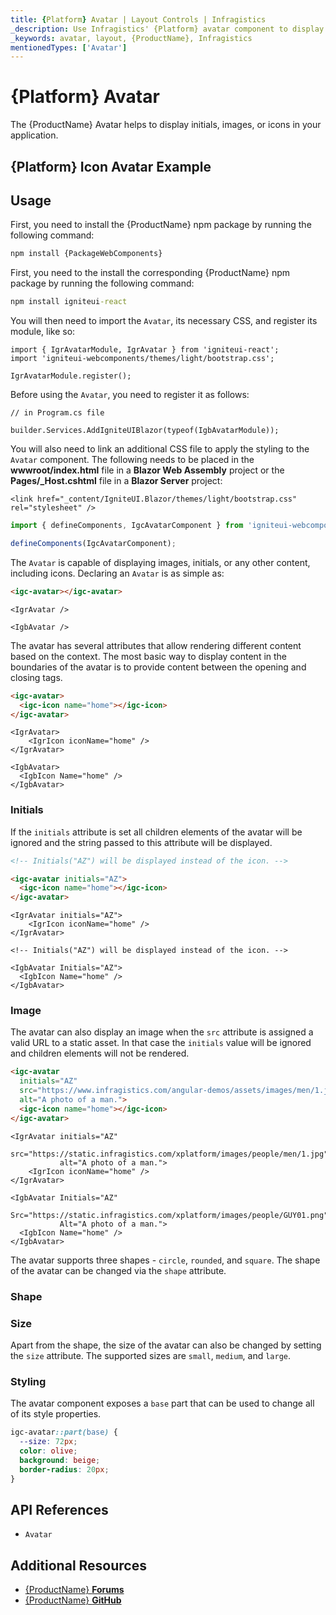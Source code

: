 ```yaml
---
title: {Platform} Avatar | Layout Controls | Infragistics
_description: Use Infragistics' {Platform} avatar component to display an image, icon, or initials.
_keywords: avatar, layout, {ProductName}, Infragistics
mentionedTypes: ['Avatar']
---
```


# {Platform} Avatar

The {ProductName} Avatar helps to display initials, images, or icons in your application.

## {Platform} Icon Avatar Example

<code-view style="height: 80px"
           data-demos-base-url="{environment:dvDemosBaseUrl}"
           iframe-src="{environment:dvDemosBaseUrl}/layouts/avatar-icon"
           alt="{Platform} Avatar Example"
           github-src="layouts/avatar/icon">
</code-view>

<div class="divider--half"></div>

## Usage

<!-- WebComponents -->
First, you need to install the {ProductName} npm package by running the following command:

```cmd
npm install {PackageWebComponents}
```
<!-- end: WebComponents -->

<!-- React -->

First, you need to the install the corresponding {ProductName} npm package by running the following command:

```cmd
npm install igniteui-react
```

You will then need to import the `Avatar`, its necessary CSS, and register its module, like so:

```tsx
import { IgrAvatarModule, IgrAvatar } from 'igniteui-react';
import 'igniteui-webcomponents/themes/light/bootstrap.css';

IgrAvatarModule.register();
```

<!-- end: React -->

Before using the `Avatar`, you need to register it as follows:


```razor
// in Program.cs file

builder.Services.AddIgniteUIBlazor(typeof(IgbAvatarModule));
```
<!-- Blazor -->

You will also need to link an additional CSS file to apply the styling to the `Avatar` component. The following needs to be placed in the **wwwroot/index.html** file in a **Blazor Web Assembly** project or the **Pages/_Host.cshtml** file in a **Blazor Server** project:

```razor
<link href="_content/IgniteUI.Blazor/themes/light/bootstrap.css" rel="stylesheet" />
```

<!-- end: Blazor -->

```ts
import { defineComponents, IgcAvatarComponent } from 'igniteui-webcomponents';

defineComponents(IgcAvatarComponent);
```

The `Avatar` is capable of displaying images, initials, or any other content, including icons. Declaring an `Avatar` is as simple as:

```html
<igc-avatar></igc-avatar>
```

```tsx
<IgrAvatar />
```

```razor
<IgbAvatar />
```

The avatar has several attributes that allow rendering different content based on the context. The most basic way to display content in the boundaries of the avatar is to provide content between the opening and closing tags.

```html
<igc-avatar>
  <igc-icon name="home"></igc-icon>
</igc-avatar>
```

```tsx
<IgrAvatar>
    <IgrIcon iconName="home" />
</IgrAvatar>
```

```razor
<IgbAvatar>
  <IgbIcon Name="home" />
</IgbAvatar>
```

### Initials

If the `initials` attribute is set all children elements of the avatar will be ignored and the string passed to this attribute will be displayed.

```html
<!-- Initials("AZ") will be displayed instead of the icon. -->

<igc-avatar initials="AZ">
  <igc-icon name="home"></igc-icon>
</igc-avatar>
```

```tsx
<IgrAvatar initials="AZ">
    <IgrIcon iconName="home" />
</IgrAvatar>
```

```razor
<!-- Initials("AZ") will be displayed instead of the icon. -->

<IgbAvatar Initials="AZ">
  <IgbIcon Name="home" />
</IgbAvatar>
```

<code-view style="height: 80px"
           data-demos-base-url="{environment:dvDemosBaseUrl}"
           iframe-src="{environment:dvDemosBaseUrl}/layouts/avatar-initials"
           alt="{Platform} Avatar Example"
           github-src="layouts/avatar/initials">
</code-view>

### Image

The avatar can also display an image when the `src` attribute is assigned a valid URL to a static asset. In that case the `initials` value will be ignored and children elements will not be rendered.

```html
<igc-avatar
  initials="AZ"
  src="https://www.infragistics.com/angular-demos/assets/images/men/1.jpg"
  alt="A photo of a man.">
  <igc-icon name="home"></igc-icon>
</igc-avatar>
```

```tsx
<IgrAvatar initials="AZ"
           src="https://static.infragistics.com/xplatform/images/people/men/1.jpg"
           alt="A photo of a man.">
    <IgrIcon iconName="home" />
</IgrAvatar>
```


```razor
<IgbAvatar Initials="AZ"
           Src="https://static.infragistics.com/xplatform/images/people/GUY01.png"
           Alt="A photo of a man.">
  <IgbIcon Name="home" />
</IgbAvatar>
```

<code-view style="height: 80px"
           data-demos-base-url="{environment:dvDemosBaseUrl}"
           iframe-src="{environment:dvDemosBaseUrl}/layouts/avatar-image"
           alt="{Platform} Avatar Example"
           github-src="layouts/avatar/image">
</code-view>

The avatar supports three shapes - `circle`, `rounded`, and `square`. The shape of the avatar can be changed via the `shape` attribute.

### Shape

<code-view style="height: 80px"
           data-demos-base-url="{environment:dvDemosBaseUrl}"
           iframe-src="{environment:dvDemosBaseUrl}/layouts/avatar-shape"
           alt="{Platform} Avatar Example"
           github-src="layouts/avatar/shape">
</code-view>

### Size

Apart from the shape, the size of the avatar can also be changed by setting the `size` attribute. The supported sizes are `small`, `medium`, and `large`.

<code-view style="height: 130px"
           data-demos-base-url="{environment:dvDemosBaseUrl}"
           iframe-src="{environment:dvDemosBaseUrl}/layouts/avatar-size"
           alt="{Platform} Avatar Example"
           github-src="layouts/avatar/size">
</code-view>

### Styling

The avatar component exposes a `base` part that can be used to change all of its style properties.

```css
igc-avatar::part(base) {
  --size: 72px;
  color: olive;
  background: beige;
  border-radius: 20px;
}
```


<div class="divider--half"></div>


## API References

 - `Avatar`

## Additional Resources

* [{ProductName} **Forums**](https://www.infragistics.com/community/forums/f/ignite-ui-for-{PlatformLower})
* [{ProductName} **GitHub**](https://github.com/IgniteUI/igniteui-{PlatformLowerNoHyphen})